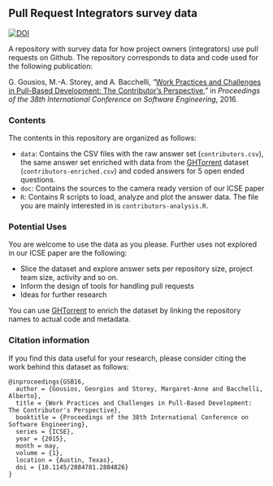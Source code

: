 ## Pull Request Integrators survey data

[![DOI](https://zenodo.org/badge/doi/10.5281/zenodo.46063.svg)](http://dx.doi.org/10.5281/zenodo.46063)

A repository with survey data for how project owners (integrators) use pull
requests on Github. The repository corresponds to data and code used for the
following publication:

G. Gousios, M.-A. Storey, and A. Bacchelli, “[Work Practices and Challenges in Pull-Based Development: The Contributor’s Perspective](http://www.gousios.gr/bibliography/GSB16.html),” in *Proceedings of the 38th International Conference on Software Engineering*, 2016.

### Contents

The contents in this repository are organized as follows:

* `data`: Contains the CSV files with the raw answer set (`contributors.csv`),
the same answer set enriched with data from the [GHTorrent](http://ghtorrent.org)
dataset (`contributors-enriched.csv`) and coded answers for 5 open ended
questions.
* `doc`: Contains the sources to the camera ready version of our ICSE paper
* `R`: Contains R scripts to load, analyze and plot the answer data. The file
you are mainly interested in is `contributors-analysis.R`.

### Potential Uses

You are welcome to use the data as you please. Further uses not explored in our
ICSE paper are the following:

* Slice the dataset and explore answer sets per repository size, project team
size, activity and so on.
* Inform the design of tools for handling pull requests
* Ideas for further research

You can use [GHTorrent](http://ghtorrent.org) to enrich the dataset by
linking the repository names to actual code and metadata.

### Citation information

If you find this data useful for your research, please consider citing
the work behind this dataset as follows:

```
@inproceedings{GSB16,
  author = {Gousios, Georgios and Storey, Margaret-Anne and Bacchelli, Alberto},
  title = {Work Practices and Challenges in Pull-Based Development: The Contributor's Perspective},
  booktitle = {Proceedings of the 38th International Conference on Software Engineering},
  series = {ICSE},
  year = {2015},
  month = may,
  volume = {1},
  location = {Austin, Texas},
  doi = {10.1145/2884781.2884826}
}
```
